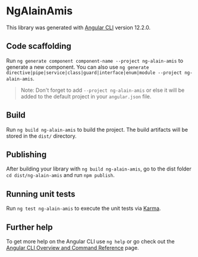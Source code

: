 # NgAlainAmis

This library was generated with [Angular CLI](https://github.com/angular/angular-cli) version 12.2.0.

## Code scaffolding

Run `ng generate component component-name --project ng-alain-amis` to generate a new component. You can also use `ng generate directive|pipe|service|class|guard|interface|enum|module --project ng-alain-amis`.
> Note: Don't forget to add `--project ng-alain-amis` or else it will be added to the default project in your `angular.json` file. 

## Build

Run `ng build ng-alain-amis` to build the project. The build artifacts will be stored in the `dist/` directory.

## Publishing

After building your library with `ng build ng-alain-amis`, go to the dist folder `cd dist/ng-alain-amis` and run `npm publish`.

## Running unit tests

Run `ng test ng-alain-amis` to execute the unit tests via [Karma](https://karma-runner.github.io).

## Further help

To get more help on the Angular CLI use `ng help` or go check out the [Angular CLI Overview and Command Reference](https://angular.io/cli) page.
